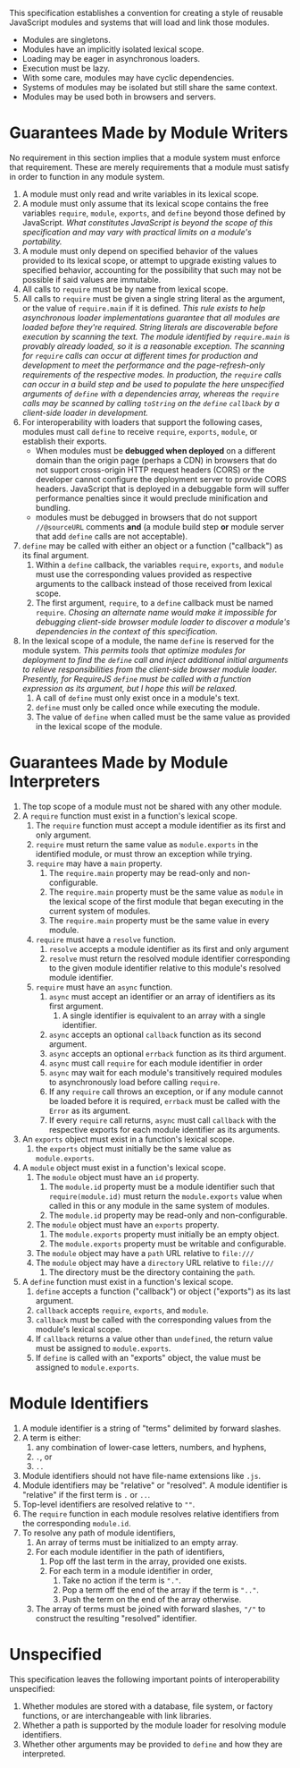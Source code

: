 
This specification establishes a convention for creating a style of
reusable JavaScript modules and systems that will load and link those
modules.

*   Modules are singletons.
*   Modules have an implicitly isolated lexical scope.
*   Loading may be eager in asynchronous loaders.
*   Execution must be lazy.
*   With some care, modules may have cyclic dependencies.
*   Systems of modules may be isolated but still share the same context.
*   Modules may be used both in browsers and servers.


Guarantees Made by Module Writers
=================================

No requirement in this section implies that a module system must enforce
that requirement.  These are merely requirements that a module must
satisfy in order to function in any module system.

1.  A module must only read and write variables in its lexical scope.
1.  A module must only assume that its lexical scope contains the free
    variables ``require``, ``module``, ``exports``, and ``define``
    beyond those defined by JavaScript.  *What constitutes JavaScript is
    beyond the scope of this specification and may vary with practical
    limits on a module's portability.*
1.  A module must only depend on specified behavior of the values
    provided to its lexical scope, or attempt to upgrade existing values
    to specified behavior, accounting for the possibility that such may
    not be possible if said values are immutable.
1.  All calls to ``require`` must be by name from lexical scope.
1.  All calls to ``require`` must be given a single string literal as
    the argument, or the value of ``require.main`` if it is defined.
    *This rule exists to help asynchronous loader implementations
    guarantee that all modules are loaded before they're required.
    String literals are discoverable before execution by scanning the
    text.
    The module identified by ``require.main`` is provably already
    loaded, so it is a reasonable exception.  The scanning for
    ``require`` calls can occur at different times for production and
    development to meet the performance and the page-refresh-only
    requirements of the respective modes.
    In production, the ``require`` calls can occur in a build step and
    be used to populate the here unspecified arguments of ``define``
    with a dependencies array, whereas the ``require`` calls may be
    scanned by calling ``toString`` on the ``define`` ``callback`` by a
    client-side loader in development.*
1.  For interoperability with loaders that support the following cases,
    modules must call ``define`` to receive ``require``, ``exports``,
    ``module``, or establish their exports.
    *   When modules must be **debugged when deployed** on a different
        domain than the origin page (perhaps a CDN) in browsers that do
        not support cross-origin HTTP request headers (CORS) or the
        developer cannot configure the deployment server to provide CORS
        headers.  JavaScript that is deployed in a debuggable form will
        suffer performance penalties since it would preclude
        minification and bundling.
    *   modules must be debugged in browsers that do not support
        ``//@sourceURL`` comments **and** (a module build step **or**
        module server that add ``define`` calls are not acceptable).
1.  ``define`` may be called with either an object or a function
    ("callback") as its final argument.
    1.  Within a ``define`` callback, the variables ``require``,
        ``exports``, and ``module`` must use the corresponding values
        provided as respective arguments to the callback instead of
        those received from lexical scope.
    1.  The first argument, ``require``, to a ``define`` callback must
        be named ``require``.
        *Chosing an alternate name would make it impossible for
        debugging client-side browser module loader to discover a
        module's dependencies in the context of this specification.*
1.  In the lexical scope of a module, the name ``define`` is reserved
    for the module system.
    *This permits tools that optimize modules for deployment to find the
    ``define`` call and inject additional initial arguments to relieve
    responsibilities from the client-side browser module loader.*
    *Presently, for RequireJS ``define`` must be called with a function
    expression as its argument, but I hope this will be relaxed.*
    1.  A call of ``define`` must only exist once in a module's text.
    1.  ``define`` must only be called once while executing the module.
    1.  The value of ``define`` when called must be the same value as
        provided in the lexical scope of the module.


Guarantees Made by Module Interpreters
======================================

1.  The top scope of a module must not be shared with any other module.
1.  A ``require`` function must exist in a function's lexical scope.
    1.  The ``require`` function must accept a module identifier as its
        first and only argument.
    1.  ``require`` must return the same value as ``module.exports`` in
        the identified module, or must throw an exception while trying.
    1.  ``require`` may have a ``main`` property.
        1.  The ``require.main`` property may be read-only and
            non-configurable.
        1.  The ``require.main`` property must be the same value as
            ``module`` in the lexical scope of the first module that
            began executing in the current system of modules.
        1.  The ``require.main`` property must be the same value in
            every module.
    1.  ``require`` must have a ``resolve`` function.
        1.  ``resolve`` accepts a module identifier as its first and only
            argument
        1.  ``resolve`` must return the resolved module identifier
            corresponding to the given module identifier relative to
            this module's resolved module identifier.
    1.  ``require`` must have an ``async`` function.
        1.  ``async`` must accept an identifier or an array of
            identifiers as its first argument.
            1.  A single identifier is equivalent to an array with a
                single identifier.
        1.  ``async`` accepts an optional ``callback`` function as its
            second argument.
        1.  ``async`` accepts an optional ``errback`` function as its
            third argument.
        1.  ``async`` must call ``require`` for each module identifier
            in order
        1.  ``async`` may wait for each module's transitively required
            modules to asynchronously load before calling ``require``.
        1.  If any ``require`` call throws an exception, or if any
            module cannot be loaded before it is required, ``errback``
            must be called with the ``Error`` as its argument.
        1.  If every ``require`` call returns, ``async`` must call
            ``callback`` with the respective exports for each module
            identifier as its arguments.
1.  An ``exports`` object must exist in a function's lexical scope.
    1.  the ``exports`` object must initially be the same value as
        ``module.exports``.
1.  A ``module`` object must exist in a function's lexical scope.
    1.  The ``module`` object must have an ``id`` property.
        1.  The ``module.id`` property must be a module identifier such
            that ``require(module.id)`` must return the
            ``module.exports`` value when called in this or any module
            in the same system of modules.
        1.  The ``module.id`` property may be read-only and
            non-configurable.
    1.  The ``module`` object must have an ``exports`` property.
        1.  The ``module.exports`` property must initially be an empty
            object.
        1.  The ``module.exports`` property must be writable and
            configurable.
    1.  The ``module`` object may have a ``path`` URL relative to
        ``file:///``
    1.  The ``module`` object may have a ``directory`` URL relative to
        ``file:///``
        1.  The directory must be the directory containing the ``path``.
1.  A ``define`` function must exist in a function's lexical scope.
    1.  ``define`` accepts a function ("callback") or object ("exports")
        as its last argument.
    1.  ``callback`` accepts ``require``, ``exports``, and ``module``.
    1.  ``callback`` must be called with the corresponding values from
        the module's lexical scope.
    1.  If ``callback`` returns a value other than ``undefined``, the
        return value must be assigned to ``module.exports``.
    1.  If ``define`` is called with an "exports" object, the value must
        be assigned to ``module.exports``.


Module Identifiers
==================

1.  A module identifier is a string of "terms" delimited by forward
    slashes.
1.  A term is either:
    1.  any combination of lower-case letters, numbers, and hyphens,
    1.  ``.``, or
    1.  ``..``
1.  Module identifiers should not have file-name extensions like
    ``.js``.
1.  Module identifiers may be "relative" or "resolved".  A module
    identifier is "relative" if the first term is ``.`` or ``..``.
1.  Top-level identifiers are resolved relative to ``""``.
1.  The ``require`` function in each module resolves relative
    identifiers from the corresponding ``module.id``.
1.  To resolve any path of module identifiers,
    1.  An array of terms must be initialized to an empty array.
    1.  For each module identifier in the path of identifiers,
        1.  Pop off the last term in the array, provided one exists.
        1.  For each term in a module identifier in order,
            1.  Take no action if the term is ``"."``.
            1.  Pop a term off the end of the array if the term is
                ``".."``.
            1.  Push the term on the end of the array otherwise.
    1.  The array of terms must be joined with forward slashes, ``"/"``
        to construct the resulting "resolved" identifier.


Unspecified
===========

This specification leaves the following important points of
interoperability unspecified:

1.  Whether modules are stored with a database, file system, or factory
    functions, or are interchangeable with link libraries.
1.  Whether a path is supported by the module loader for resolving
    module identifiers.
1.  Whether other arguments may be provided to ``define`` and how they
    are interpreted.

